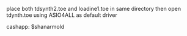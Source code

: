 place both tdsynth2.toe and loadine1.toe in same directory then open tdynth.toe using ASIO4ALL as default driver

cashapp: $shanarmold
